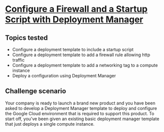 # [Configure a Firewall and a Startup Script with Deployment Manager](https://www.qwiklabs.com/focuses/1736?parent=catalog)

## Topics tested

* Configure a deployment template to include a startup script
* Configure a deployment template to add a firewall rule allowing http traffic
* Configure a deployment template to add a networking tag to a compute instance
* Deploy a configuration using Deployment Manager


## Challenge scenario

Your company is ready to launch a brand new product and you have been asked to develop a Deployment Manager template to deploy and configure the Google Cloud environment that is required to support this product. To start off, you've been given an existing basic deployment manager template that just deploys a single compute instance.